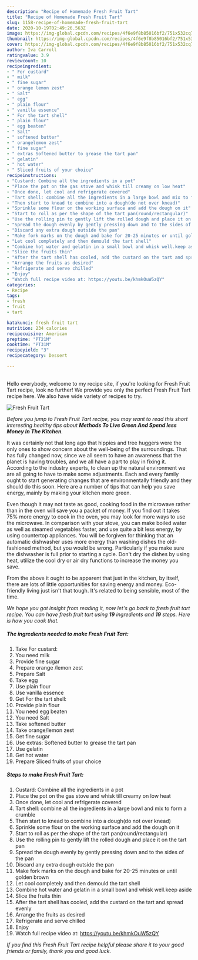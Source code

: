 ```yaml
---
description: "Recipe of Homemade Fresh Fruit Tart"
title: "Recipe of Homemade Fresh Fruit Tart"
slug: 1158-recipe-of-homemade-fresh-fruit-tart
date: 2020-10-19T02:49:26.563Z
image: https://img-global.cpcdn.com/recipes/4f6e9f8b85016bf2/751x532cq70/fresh-fruit-tart-recipe-main-photo.jpg
thumbnail: https://img-global.cpcdn.com/recipes/4f6e9f8b85016bf2/751x532cq70/fresh-fruit-tart-recipe-main-photo.jpg
cover: https://img-global.cpcdn.com/recipes/4f6e9f8b85016bf2/751x532cq70/fresh-fruit-tart-recipe-main-photo.jpg
author: Iva Carroll
ratingvalue: 3.9
reviewcount: 10
recipeingredient:
- " For custard"
- " milk"
- " fine sugar"
- " orange lemon zest"
- " Salt"
- " egg"
- " plain flour"
- " vanilla essence"
- " For the tart shell"
- " plain flour"
- " egg beaten"
- " Salt"
- " softened butter"
- " orangelemon zest"
- " fine sugar"
- " extras Softened butter to grease the tart pan"
- " gelatin"
- " hot water"
- " Sliced fruits of your choice"
recipeinstructions:
- "Custard: Combine all the ingredients in a pot"
- "Place the pot on the gas stove and whisk till creamy on low heat"
- "Once done, let cool and refrigerate covered"
- "Tart shell: combine all the ingredients in a large bowl and mix to form a crumble"
- "Then start to knead to combine into a dough(do not over knead)"
- "Sprinkle some flour on the working surface and add the dough on it"
- "Start to roll as per the shape of the tart pan(round/rectangular)"
- "Use the rolling pin to gently lift the rolled dough and place it on the tart pan"
- "Spread the dough evenly by gently pressing down and to the sides of the pan"
- "Discard any extra dough outside the pan"
- "Make fork marks on the dough and bake for 20-25 minutes or until golden brown"
- "Let cool completely and then demould the tart shell"
- "Combine hot water and gelatin in a small bowl and whisk well.keep aside"
- "Slice the fruits thin"
- "After the tart shell has cooled, add the custard on the tart and spread evenly"
- "Arrange the fruits as desired"
- "Refrigerate and serve chilled"
- "Enjoy"
- "Watch full recipe video at: https://youtu.be/khmkOuW5zQY"
categories:
- Recipe
tags:
- fresh
- fruit
- tart

katakunci: fresh fruit tart 
nutrition: 234 calories
recipecuisine: American
preptime: "PT21M"
cooktime: "PT31M"
recipeyield: "3"
recipecategory: Dessert

---
```

<br>
Hello everybody, welcome to my recipe site, if you're looking for Fresh Fruit Tart recipe, look no further! We provide you only the perfect Fresh Fruit Tart recipe here. We also have wide variety of recipes to try.
<br>


![Fresh Fruit Tart](https://img-global.cpcdn.com/recipes/4f6e9f8b85016bf2/751x532cq70/fresh-fruit-tart-recipe-main-photo.jpg)

<i>Before you jump to Fresh Fruit Tart recipe, you may want to read this short interesting healthy tips about 
<strong>Methods To Live Green And Spend less Money In The Kitchen</strong>.</i>
</br>

It was certainly not that long ago that hippies and tree huggers were the only ones to show concern about the well-being of the surroundings. That has fully changed now, since we all seem to have an awareness that the planet is having troubles, and we all have a part to play in fixing it. According to the industry experts, to clean up the natural environment we are all going to have to make some adjustments. Each and every family ought to start generating changes that are environmentally friendly and they should do this soon. Here are a number of tips that can help you save energy, mainly by making your kitchen more green.

Even though it may not taste as good, cooking food in the microwave rather than in the oven will save you a packet of money. If you find out it takes 75% more energy to cook in the oven, you may look for more ways to use the microwave. In comparison with your stove, you can make boiled water as well as steamed vegetables faster, and use quite a bit less energy, by using countertop appliances. You will be forgiven for thinking that an automatic dishwasher uses more energy than washing dishes the old-fashioned method, but you would be wrong. Particularly if you make sure the dishwasher is full prior to starting a cycle. Don't dry the dishes by using heat, utilize the cool dry or air dry functions to increase the money you save.

From the above it ought to be apparent that just in the kitchen, by itself, there are lots of little opportunities for saving energy and money. Eco-friendly living just isn't that tough. It's related to being sensible, most of the time.


<i>We hope you got insight from reading it, now let's go back to fresh fruit tart recipe. You can have fresh fruit tart using <strong>19</strong> ingredients and <strong>19</strong> steps. Here is how you cook that.
</i>

##### The ingredients needed to make Fresh Fruit Tart:

1. Take  For custard:
1. You need  milk
1. Provide  fine sugar
1. Prepare  orange /lemon zest
1. Prepare  Salt
1. Take  egg
1. Use  plain flour
1. Use  vanilla essence
1. Get  For the tart shell:
1. Provide  plain flour
1. You need  egg beaten
1. You need  Salt
1. Take  softened butter
1. Take  orange/lemon zest
1. Get  fine sugar
1. Use  extras: Softened butter to grease the tart pan
1. Use  gelatin
1. Get  hot water
1. Prepare  Sliced fruits of your choice


##### Steps to make Fresh Fruit Tart:

1. Custard: Combine all the ingredients in a pot
1. Place the pot on the gas stove and whisk till creamy on low heat
1. Once done, let cool and refrigerate covered
1. Tart shell: combine all the ingredients in a large bowl and mix to form a crumble
1. Then start to knead to combine into a dough(do not over knead)
1. Sprinkle some flour on the working surface and add the dough on it
1. Start to roll as per the shape of the tart pan(round/rectangular)
1. Use the rolling pin to gently lift the rolled dough and place it on the tart pan
1. Spread the dough evenly by gently pressing down and to the sides of the pan
1. Discard any extra dough outside the pan
1. Make fork marks on the dough and bake for 20-25 minutes or until golden brown
1. Let cool completely and then demould the tart shell
1. Combine hot water and gelatin in a small bowl and whisk well.keep aside
1. Slice the fruits thin
1. After the tart shell has cooled, add the custard on the tart and spread evenly
1. Arrange the fruits as desired
1. Refrigerate and serve chilled
1. Enjoy
1. Watch full recipe video at: https://youtu.be/khmkOuW5zQY


<i>If you find this Fresh Fruit Tart recipe helpful please share it to your good friends or family, thank you and good luck.</i>

